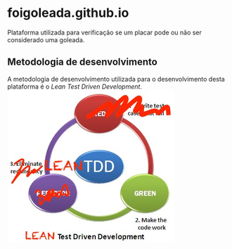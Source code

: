 # foigoleada.github.io

Plataforma utilizada para verificação se um placar pode ou não ser considerado uma goleada.

## Metodologia de desenvolvimento

A metodologia de desenvolvimento utilizada para o desenvolvimento desta plataforma é o *Lean Test Driven Development*.
![Lean TDD](assets/lean_TDD.jpg?raw=true "Lean TDD")

